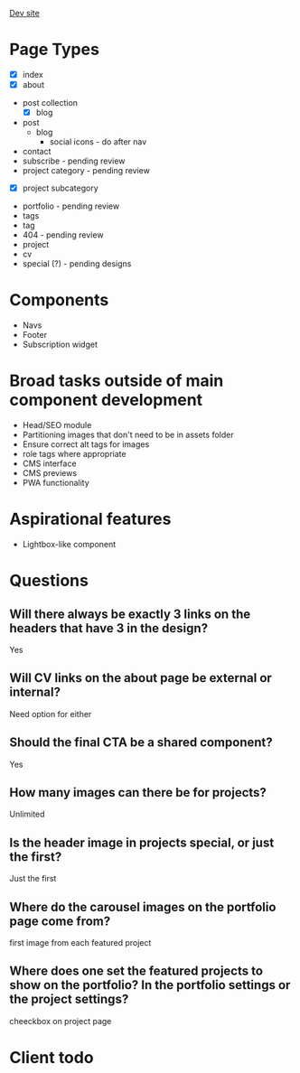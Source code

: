 [Dev site](https://alexander-golob.netlify.com)

# Page Types

- [x] index
- [x] about
- post collection
  - [x] blog
- post
  - blog
    - social icons - do after nav
- contact
- subscribe - pending review
- project category - pending review
- [x] project subcategory
- portfolio - pending review
- tags
- tag
- 404 - pending review
- project
- cv
- special (?) - pending designs

# Components

- Navs
- Footer
- Subscription widget

# Broad tasks outside of main component development

- Head/SEO module
- Partitioning images that don't need to be in assets folder
- Ensure correct alt tags for images
- role tags where appropriate
- CMS interface
- CMS previews
- PWA functionality

# Aspirational features

- Lightbox-like component

# Questions

## Will there always be exactly 3 links on the headers that have 3 in the design?

Yes

## Will CV links on the about page be external or internal?

Need option for either

## Should the final CTA be a shared component?

Yes

## How many images can there be for projects?

Unlimited

## Is the header image in projects special, or just the first?

Just the first

## Where do the carousel images on the portfolio page come from?

first image from each featured project

## Where does one set the featured projects to show on the portfolio? In the portfolio settings or the project settings?

cheeckbox on project page

# Client todo
